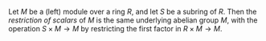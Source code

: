 Let $M$ be a (left) module over a ring $R$, and let $S$ be a subring of $R$. Then the *restriction of scalars* of $M$ is the same underlying abelian group $M$, with the operation $S \times M \to M$ by restricting the first factor in $R \times M \to M$.
